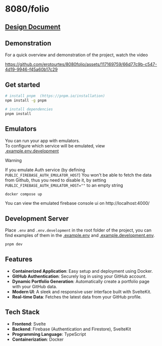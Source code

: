 # 8080/folio

## [Design Document](https://docs.google.com/document/d/1ALqQY8AvnSiKsYHVTxN4POlIvJdv6yyh-zBOKLeutRM/edit#heading=h.k57aj13un2t)

## Demonstration

For a quick overview and demonstration of the project, watch the video



https://github.com/erotourtes/8080folio/assets/117169759/66d77c9b-c547-4d19-9946-f45a60b17c29



## Get started

```bash
# install pnpm  (https://pnpm.io/installation)
npm install -g pnpm

# install dependencies
pnpm install
```

## Emulators

You can run your app with emulators.  
To configure which service will be emulated, view [.example.env.development](./.example.env.development)

> [!WARNING]
> If you emulate Auth service (by defining `PUBLIC_FIREBASE_AUTH_EMULATOR_HOST`)
> You won't be able to fetch the data from Github, thus you need to disable it, by setting
> `PUBLIC_FIREBASE_AUTH_EMULATOR_HOST=""` to an empty string

```bash
docker compose up
```

You can view the emulated firebase console ui on http://localhost:4000/

## Development Server

Place `.env` and `.env.development` in the root folder of the project, you can find
examples of them in the [.example.env](./.example.env) and [.example.development.env](./.example.env.development).

```bash
pnpm dev
```

## Features

- **Containerized Application**: Easy setup and deployment using Docker.
- **GitHub Authentication**: Securely log in using your GitHub account.
- **Dynamic Portfolio Generation**: Automatically create a portfolio page with your GitHub data.
- **Modern UI**: A sleek and responsive user interface built with SvelteKit.
- **Real-time Data**: Fetches the latest data from your GitHub profile.

## Tech Stack

- **Frontend**: Svelte
- **Backend**: Firebase (Authentication and Firestore), SvelteKit
- **Programming Language**: TypeScript
- **Containerization**: Docker


